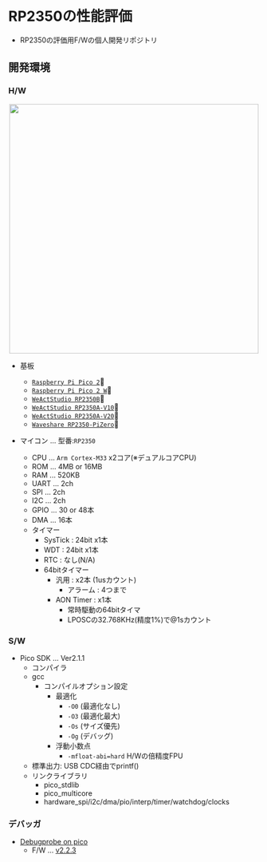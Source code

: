 # RP2350の性能評価

- RP2350の評価用F/Wの個人開発リポジトリ

## 開発環境

### H/W

<div align="center">
  <img width="500" src="/doc/写真/rp2350_dev_env_20250613.png">
</div>

- 基板
  - [`Raspberry Pi Pico 2`](https://www.raspberrypi.com/products/raspberry-pi-pico-2/)🔗
  - [`Raspberry Pi Pico 2 W`](https://www.raspberrypi.com/products/raspberry-pi-pico-2w)🔗
  - [`WeActStudio RP2350B`](https://github.com/WeActStudio/WeActStudio.RP2350BCoreBoard)🔗
  - [`WeActStudio RP2350A-V10`](https://github.com/WeActStudio/WeActStudio.RP2350ACoreBoard/tree/main/RP2350A_V10)🔗
  - [`WeActStudio RP2350A-V20`](https://github.com/WeActStudio/WeActStudio.RP2350ACoreBoard/tree/main/RP2350A_V20)🔗
  - [`Waveshare RP2350-PiZero`](https://www.waveshare.com/wiki/RP2350-PiZero)🔗

- マイコン ... 型番:`RP2350`
  - CPU ... `Arm Cortex-M33` x2コア(※デュアルコアCPU)
  - ROM ... 4MB or 16MB
  - RAM ... 520KB
  - UART ... 2ch
  - SPI ... 2ch
  - I2C ... 2ch
  - GPIO ... 30 or 48本
  - DMA ... 16本
  - タイマー
    - SysTick : 24bit x1本
    - WDT : 24bit x1本
    - RTC : なし(N/A)
    - 64bitタイマー
      - 汎用 : x2本 (1usカウント)
        - アラーム : 4つまで
      - AON Timer : x1本
        - 常時駆動の64bitタイマ
        - LPOSCの32.768KHz(精度1%)で@1sカウント

<!-- - I2Cスレーブ
  - `OLED液晶` ... 型番:`SSD1306` ※アドレス:0x3C
  - `湿温度センサ` ... 型番:`BME280` ※アドレス:0x76
  - `RTC` ... 型番:DS3231 ※アドレス:0x68 -->

### S/W

- Pico SDK ... Ver2.1.1
  - コンパイラ
  - gcc
    - コンパイルオプション設定
      - 最適化
        - `-O0` (最適化なし)
        - `-O3` (最適化最大)
        - `-Os` (サイズ優先)
        - `-Og` (デバッグ)
      - 浮動小数点
        - `-mfloat-abi=hard` H/Wの倍精度FPU
  - 標準出力: USB CDC経由でprintf()
  - リンクライブラリ
    - pico_stdlib
    - pico_multicore
    - hardware_spi/i2c/dma/pio/interp/timer/watchdog/clocks

### デバッガ

- [Debugprobe on pico](https://www.raspberrypi.com/documentation/microcontrollers/debug-probe.html)
  - F/W ... [v2.2.3](https://github.com/raspberrypi/debugprobe/releases/tag/debugprobe-v2.2.3)